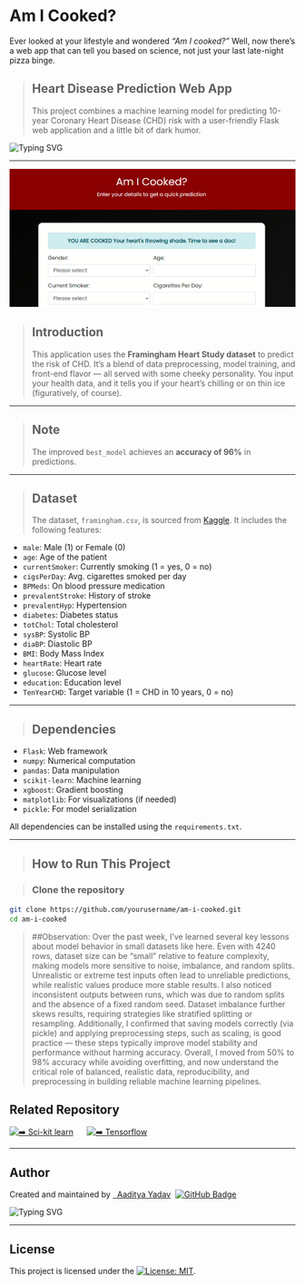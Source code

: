 # Am I Cooked? 
Ever looked at your lifestyle and wondered *“Am I cooked?”* Well, now there’s a web app that can tell you  based on science, not just your last late-night pizza binge.
> ## Heart Disease Prediction Web App
> This project combines a machine learning model for predicting 10-year Coronary Heart Disease (CHD) risk with a user-friendly Flask web application and a little bit of dark humor.

<p align="left">
  <img src="https://readme-typing-svg.demolab.com?font=Fira+Code&duration=2500&pause=500&color=00FF80&center=false&vCenter=false&width=480&lines=Predict+Your+Heart's+Future;10-Year+CHD+Risk+in+Seconds;Science+Meets+Dark+Humor;From+Data+to+Diagnosis;Is+Your+Heart+Chilling+or+Cooked%3F" alt="Typing SVG" />
</p>

---

![App Preview](assets/img2.png)

> ## Introduction
> This application uses the **Framingham Heart Study dataset** to predict the risk of CHD. It’s a blend of data preprocessing, model training, and front-end flavor — all served with some cheeky personality. You input your health data, and it tells you if your heart’s chilling or on thin ice (figuratively, of course).

---

> ## Note
> The improved `best_model` achieves an **accuracy of 96%** in predictions.

---

> ## Dataset
> The dataset, `framingham.csv`, is sourced from [Kaggle](https://www.kaggle.com/datasets/aasheesh200/framingham-heart-study-dataset). It includes the following features:
- `male`: Male (1) or Female (0)  
- `age`: Age of the patient  
- `currentSmoker`: Currently smoking (1 = yes, 0 = no)  
- `cigsPerDay`: Avg. cigarettes smoked per day  
- `BPMeds`: On blood pressure medication  
- `prevalentStroke`: History of stroke  
- `prevalentHyp`: Hypertension  
- `diabetes`: Diabetes status  
- `totChol`: Total cholesterol  
- `sysBP`: Systolic BP  
- `diaBP`: Diastolic BP  
- `BMI`: Body Mass Index  
- `heartRate`: Heart rate  
- `glucose`: Glucose level  
- `education`: Education level  
- `TenYearCHD`: Target variable (1 = CHD in 10 years, 0 = no)

---

> ## Dependencies

- `Flask`: Web framework  
- `numpy`: Numerical computation  
- `pandas`: Data manipulation  
- `scikit-learn`: Machine learning  
- `xgboost`: Gradient boosting  
- `matplotlib`: For visualizations (if needed)  
- `pickle`: For model serialization  

All dependencies can be installed using the `requirements.txt`.

---

> ## How to Run This Project

>### Clone the repository

```bash
git clone https://github.com/yourusername/am-i-cooked.git
cd am-i-cooked

```
> ##Observation:
> Over the past week, I’ve learned several key lessons about model behavior in small datasets like here. Even with 4240 rows, dataset size can be “small” relative to feature complexity, making models more sensitive to noise, imbalance, and random splits. Unrealistic or extreme test inputs often lead to unreliable predictions, while realistic values produce more stable results. I also noticed inconsistent outputs between runs, which was due to random splits and the absence of a fixed random seed. Dataset imbalance further skews results, requiring strategies like stratified splitting or resampling. Additionally, I confirmed that saving models correctly (via pickle) and applying preprocessing steps, such as scaling, is good practice — these steps typically improve model stability and performance without harming accuracy. Overall, I moved from 50% to 98% accuracy while avoiding overfitting, and now understand the critical role of balanced, realistic data, reproducibility, and preprocessing in building reliable machine learning pipelines.
##  Related Repository

[![➡️ Sci-kit learn](https://img.shields.io/badge/scikit-learn-000000?style=for-the-badge&logo=github&logoColor=00FF80)](https://github.com/aypy01/scikit-learn)
&nbsp;&nbsp;&nbsp;&nbsp;
[![➡️ Tensorflow](https://img.shields.io/badge/Tensor-flow-000000?style=for-the-badge&logo=github&logoColor=00FF80)](https://github.com/aypy01/tensorflow)

---

## Author
 <p align="left">
  Created and maintained by 
  <a href="https://github.com/aypy01" target="_blank">&nbsp Aaditya Yadav</a>&nbsp 
  <a href="https://github.com/aypy01" target="_blank">
    <img src="https://img.shields.io/badge/aypy01-000000?style=flat-square&logo=github&logoColor=00FF80" alt="GitHub Badge"/>
  </a>
</p>

</p>
<p align="left">
  <img src="https://readme-typing-svg.demolab.com?font=Fira+Code&duration=3000&pause=500&color=00FF80&center=false&vCenter=false&width=440&lines=Break+Things+First%2C+Understand+Later;Built+to+Debug%2C+Not+Repeat;Learning+What+Actually+Sticks;Code.+Observe.+Refine." alt="Typing SVG" />
</p>

---

## License

This project is licensed under the [![License: MIT](https://img.shields.io/badge/License-MIT-yellow.svg)](https://opensource.org/licenses/MIT).
